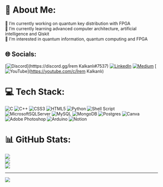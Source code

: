 # 💫 About Me:
🔭 I’m currently working on quantum key distribution with FPGA<br>🌱 I’m currently learning advanced computer architecture,  artificial intelligence and Qiskit<br>💬 I'm interested in quantum information, quantum computing and FPGA


## 🌐 Socials:
[![Discord](https://img.shields.io/badge/Discord-%237289DA.svg?logo=discord&logoColor=white)](htttps://discord.gg/İrem Kalkanlı#7537) [![LinkedIn](https://img.shields.io/badge/LinkedIn-%230077B5.svg?logo=linkedin&logoColor=white)](https://linkedin.com/in/irem-kalkanlı) [![Medium](https://img.shields.io/badge/Medium-12100E?logo=medium&logoColor=white)](https://medium.com/@@kalkanlirem) [![YouTube](https://img.shields.io/badge/YouTube-%23FF0000.svg?logo=YouTube&logoColor=white)](https://youtube.com/c/İrem Kalkanlı) 

# 💻 Tech Stack:
![C](https://img.shields.io/badge/c-%2300599C.svg?style=plastic&logo=c&logoColor=white) ![C++](https://img.shields.io/badge/c++-%2300599C.svg?style=plastic&logo=c%2B%2B&logoColor=white) ![CSS3](https://img.shields.io/badge/css3-%231572B6.svg?style=plastic&logo=css3&logoColor=white) ![HTML5](https://img.shields.io/badge/html5-%23E34F26.svg?style=plastic&logo=html5&logoColor=white) ![Python](https://img.shields.io/badge/python-3670A0?style=plastic&logo=python&logoColor=ffdd54) ![Shell Script](https://img.shields.io/badge/shell_script-%23121011.svg?style=plastic&logo=gnu-bash&logoColor=white) ![MicrosoftSQLServer](https://img.shields.io/badge/Microsoft%20SQL%20Sever-CC2927?style=plastic&logo=microsoft%20sql%20server&logoColor=white) ![MySQL](https://img.shields.io/badge/mysql-%2300f.svg?style=plastic&logo=mysql&logoColor=white) ![MongoDB](https://img.shields.io/badge/MongoDB-%234ea94b.svg?style=plastic&logo=mongodb&logoColor=white) ![Postgres](https://img.shields.io/badge/postgres-%23316192.svg?style=plastic&logo=postgresql&logoColor=white) ![Canva](https://img.shields.io/badge/Canva-%2300C4CC.svg?style=plastic&logo=Canva&logoColor=white) ![Adobe Photoshop](https://img.shields.io/badge/adobephotoshop-%2331A8FF.svg?style=plastic&logo=adobephotoshop&logoColor=white) ![Arduino](https://img.shields.io/badge/-Arduino-00979D?style=plastic&logo=Arduino&logoColor=white) ![Notion](https://img.shields.io/badge/Notion-%23000000.svg?style=plastic&logo=notion&logoColor=white)
# 📊 GitHub Stats:
![](https://github-readme-stats.vercel.app/api?username=iremkalkanli&theme=nightowl&hide_border=true&include_all_commits=true&count_private=false)<br/>
![](https://github-readme-streak-stats.herokuapp.com/?user=iremkalkanli&theme=nightowl&hide_border=true)<br/>
![](https://github-readme-stats.vercel.app/api/top-langs/?username=iremkalkanli&theme=nightowl&hide_border=true&include_all_commits=true&count_private=false&layout=compact)

---
[![](https://visitcount.itsvg.in/api?id=iremkalkanli&icon=5&color=11)](https://visitcount.itsvg.in)
